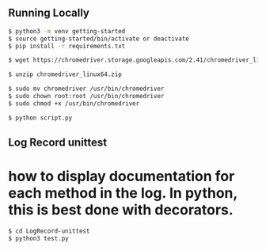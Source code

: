 ## Running Locally


```sh
$ python3 -m venv getting-started
$ source getting-started/bin/activate or deactivate
$ pip install -r requirements.txt

$ wget https://chromedriver.storage.googleapis.com/2.41/chromedriver_linux64.zip

$ unzip chromedriver_linux64.zip

$ sudo mv chromedriver /usr/bin/chromedriver
$ sudo chown root:root /usr/bin/chromedriver
$ sudo chmod +x /usr/bin/chromedriver

$ python script.py

```




## Log Record unittest

# how to display documentation for each method in the log. In python, this is best done with decorators.

```sh
$ cd LogRecord-unittest
$ python3 test.py

```

